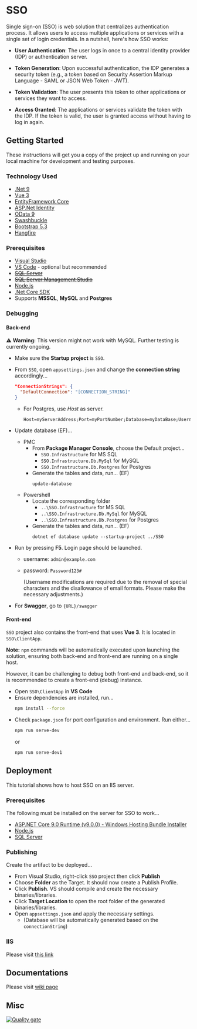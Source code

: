 # SSO

Single sign-on (SSO) is web solution that centralizes authentication process. It allows users to access multiple applications or services with a single set of login credentials. In a nutshell, here's how SSO works:

- **User Authentication**: The user logs in once to a central identity provider (IDP) or authentication server.

- **Token Generation**: Upon successful authentication, the IDP generates a security token (e.g., a token based on Security Assertion Markup Language - SAML or JSON Web Token - JWT).

- **Token Validation**: The user presents this token to other applications or services they want to access.

- **Access Granted**: The applications or services validate the token with the IDP. If the token is valid, the user is granted access without having to log in again.

## Getting Started

These instructions will get you a copy of the project up and running on your local machine for development and testing purposes.

### Technology Used

- [.Net 9](https://www.microsoft.com/net/download/windows)
- [Vue 3](https://vuejs.org/guide/introduction.html)
- [EntityFramework Core](https://docs.microsoft.com/en-us/ef/core/)
- [ASP.Net Identity](https://www.asp.net/identity)
- [OData 9](https://devblogs.microsoft.com/odata/announcing-asp-net-core-odata-9-official-release/)
- [Swashbuckle](https://github.com/domaindrivendev/Swashbuckle)
- [Bootstrap 5.3](https://getbootstrap.com)
- [Hangfire](https://www.hangfire.io/)

### Prerequisites

- [Visual Studio](https://www.visualstudio.com/)
- [VS Code](https://code.visualstudio.com) - optional but recommended
- ~~[SQL Server](https://www.microsoft.com/en-us/sql-server/sql-server-2022)~~
- ~~[SQL Server Management Studio](https://msdn.microsoft.com/en-us/library/mt238290.aspx)~~
- [Node.js](https://nodejs.org)
- [.Net Core SDK](https://dotnet.microsoft.com/download)
- Supports **MSSQL**, **MySQL** and **Postgres**

### Debugging

#### Back-end

⚠️ **Warning:** This version might not work with MySQL. Further testing is currently ongoing.

- Make sure the **Startup project** is `SSO`.
- From `SSO`, open `appsettings.json` and change the **connection string** accordingly...
  ```json
  "ConnectionStrings": {
    "DefaultConnection": "[CONNECTION_STRING]"
  }
  ```
    - For Postgres, use *Host* as server.
      ```
      Host=myServerAddress;Port=myPortNumber;Database=myDataBase;Username=myUsername;Password=myPassword;
      ```
  
- Update database (EF)...

  - PMC
    - From **Package Manager Console**, choose the Default project...
      - `SSO.Infrastructure` for MS SQL
      - `SSO.Infrastructure.Db.MySql` for MySQL
      - `SSO.Infrastructure.Db.Postgres` for Postgres
    - Generate the tables and data, run... (EF)
      ```
      update-database
      ```
  - Powershell
    - Locate the corresponding folder
      - `..\SSO.Infrastructure` for MS SQL
      - `..\SSO.Infrastructure.Db.MySql` for MySQL
      - `..\SSO.Infrastructure.Db.Postgres` for Postgres
    - Generate the tables and data, run... (EF)
      ```
      dotnet ef database update --startup-project ../SSO
      ```
- Run by pressing **F5**. Login page should be launched.
  - username: `admin@example.com`
  - password: `Password123#`
  
    (Username modifications are required due to the removal of special characters and the disallowance of email formats. Please make the necessary adjustments.)
- For **Swagger**, go to `{URL}/swagger`

#### Front-end
`SSO` project also contains the front-end that uses **Vue 3**. It is located in `SSO\ClientApp`.

**Note:** `npm` commands will be automatically executed upon launching the solution, ensuring both back-end and front-end are running on a single host.

However, it can be challenging to debug both front-end and back-end, so it is recommended to create a front-end (debug) instance.
- Open `SSO\ClientApp` in **VS Code**
- Ensure dependencies are installed, run...
  ```bash
  npm install --force
  ```
- Check `package.json` for port configuration and environment. Run either...
  ```bash
  npm run serve-dev
  ```
  or
  ```bash
  npm run serve-dev1
  ```

## Deployment

This tutorial shows how to host SSO on an IIS server.

### Prerequisites

The following must be installed on the server for SSO to work...
- [ASP.NET Core 9.0 Runtime (v9.0.0) - Windows Hosting Bundle Installer](https://dotnet.microsoft.com/en-us/download/dotnet/9.0)
- [Node.js](https://nodejs.org)
- [SQL Server](https://www.microsoft.com/en-us/sql-server/sql-server-2022)

### Publishing

Create the artifact to be deployed...
- From Visual Studio, right-click `SSO` project then click **Publish**
- Choose **Folder** as the Target. It should now create a Publish Profile.
- Click **Publish**. VS should compile and create the necessary binaries/libraries.
- Click **Target Location** to open the root folder of the generated binaries/libraries.
- Open `appsettings.json` and apply the necessary settings.
  - (Database will be automatically generated based on the `connectionString`)

### IIS 

Please visit [this link](https://learn.microsoft.com/en-us/aspnet/core/tutorials/publish-to-iis?view=aspnetcore-8.0&tabs=visual-studio#install-the-net-core-hosting-bundle)


## Documentations

Please visit [wiki page](https://github.com/reignydeyz/SSO/wiki)

## Misc
[![Quality gate](https://sonarcloud.io/api/project_badges/quality_gate?project=reignydeyz_SSO)](https://sonarcloud.io/summary/new_code?id=reignydeyz_SSO)